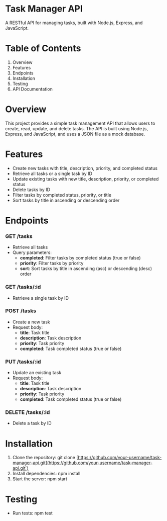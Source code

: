 # Task Manager API
A RESTful API for managing tasks, built with Node.js, Express, and JavaScript.

# Table of Contents
1. Overview
2. Features
3. Endpoints
4. Installation
5. Testing
6. API Documentation

# Overview
This project provides a simple task management API that allows users to create, read, update, and delete tasks. 
The API is built using Node.js, Express, and JavaScript, and uses a JSON file as a mock database.

# Features
- Create new tasks with title, description, priority, and completed status
- Retrieve all tasks or a single task by ID
- Update existing tasks with new title, description, priority, or completed status
- Delete tasks by ID
- Filter tasks by completed status, priority, or title
- Sort tasks by title in ascending or descending order

# Endpoints

### GET /tasks
- Retrieve all tasks
- Query parameters:
    - **completed**: Filter tasks by completed status (true or false)
    - **priority**: Filter tasks by priority
    - **sort**: Sort tasks by title in ascending (asc) or descending (desc) order
    
### GET /tasks/:id
- Retrieve a single task by ID


### POST /tasks
- Create a new task
- Request body:
    - **title**: Task title
    - **description**: Task description
    - **priority**: Task priority
    - **completed**: Task completed status (true or false)
    
### PUT /tasks/:id
- Update an existing task
- Request body:
    - **title**: Task title
    - **description**: Task description
    - **priority**: Task priority
    - **completed**: Task completed status (true or false)

### DELETE /tasks/:id
- Delete a task by ID


# Installation
1. Clone the repository: git clone [https://github.com/your-username/task-manager-api.git](https://github.com/your-username/task-manager-api.git`)
2. Install dependencies: npm install
3. Start the server: npm start

# Testing
- Run tests: npm test